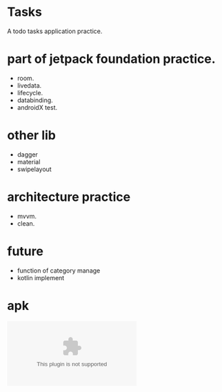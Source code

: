 
# Tasks

A todo tasks application practice.

# part of jetpack foundation practice.

- room.
- livedata.
- lifecycle.
- databinding.
- androidX test.

# other lib

- dagger
- material
- swipelayout

# architecture practice

- mvvm.
- clean.

# future

- function of category manage
- kotlin implement

# apk

![download](../../app/release/app-release.apk)




